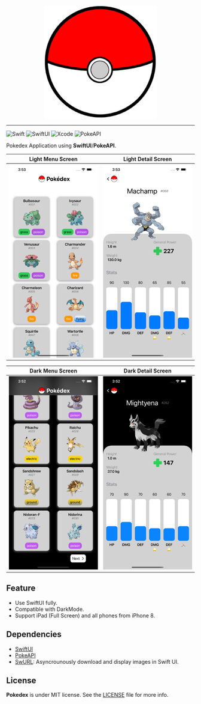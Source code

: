 <p align='center'><img src='logo.png' width=300/></p>

---

![Swift](https://img.shields.io/badge/swift-5.3.2-orange.svg?style=for-the-badge)
![SwiftUI](https://img.shields.io/badge/use-swift_ui-orange.svg?style=for-the-badge)
![Xcode](https://img.shields.io/badge/Xcode-12.4-blue.svg?style=for-the-badge)
![PokeAPI](https://img.shields.io/badge/PokeAPI-V2-blue.svg?style=for-the-badge)


Pokedex Application using **SwiftUI**/**PokeAPI**.


| Light Menu Screen          | Light Detail Screen        |
| -------------------------- | -------------------------- |
| ![](lightMenu.png)         | ![](lightDetail.png)       |

| Dark Menu Screen           | Dark Detail Screen         |
| -------------------------- | -------------------------- |
| ![](darkMenu.png)          | ![](darkDetail.png)        |


## Feature

- Use SwiftUI fully.
- Compatible with DarkMode.
- Support iPad (Full Screen) and all phones from iPhone 8.

## Dependencies

- [SwiftUI](https://developer.apple.com/xcode/swiftui/)
- [PokeAPI](https://pokeapi.co/)
- [SwURL](https://github.com/cmtrounce/SwURL): Asyncrounously download and display images in Swift UI.

## License

**Pokedex** is under MIT license. See the [LICENSE](LICENSE) file for more info.
